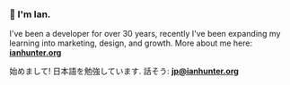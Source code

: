 ### 👋  I'm Ian.

I've been a developer for over 30 years, recently I've been expanding my learning into marketing, design, and growth. More about me here: **[ianhunter.org](https://ianhunter.org)**

始めまして! 日本語を勉強しています. 話そう: **jp@ianhunter.org**
